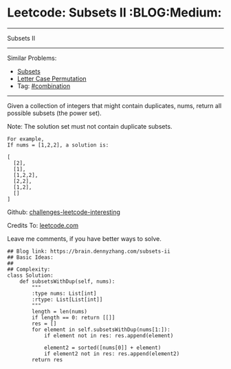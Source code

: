 # Leetcode: Subsets II     :BLOG:Medium:


---

Subsets II  

---

Similar Problems:  
-   [Subsets](https://brain.dennyzhang.com/subsets)
-   [Letter Case Permutation](https://brain.dennyzhang.com/letter-case-permutation)
-   Tag: [#combination](https://brain.dennyzhang.com/tag/combination)

---

Given a collection of integers that might contain duplicates, nums, return all possible subsets (the power set).  

Note: The solution set must not contain duplicate subsets.  

    For example,
    If nums = [1,2,2], a solution is:
    
    [
      [2],
      [1],
      [1,2,2],
      [2,2],
      [1,2],
      []
    ]

Github: [challenges-leetcode-interesting](https://github.com/DennyZhang/challenges-leetcode-interesting/tree/master/subsets-ii)  

Credits To: [leetcode.com](https://leetcode.com/problems/subsets-ii/description/)  

Leave me comments, if you have better ways to solve.  

    ## Blog link: https://brain.dennyzhang.com/subsets-ii
    ## Basic Ideas:
    ##
    ## Complexity:
    class Solution:
        def subsetsWithDup(self, nums):
            """
            :type nums: List[int]
            :rtype: List[List[int]]
            """
            length = len(nums)
            if length == 0: return [[]]
            res = []
            for element in self.subsetsWithDup(nums[1:]):
                if element not in res: res.append(element)
    
                element2 = sorted([nums[0]] + element)
                if element2 not in res: res.append(element2)
            return res